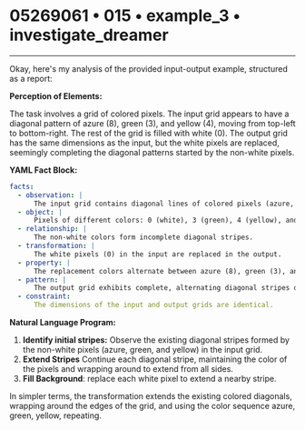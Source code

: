 # 05269061 • 015 • example_3 • investigate_dreamer

---
Okay, here's my analysis of the provided input-output example, structured as a report:

**Perception of Elements:**

The task involves a grid of colored pixels. The input grid appears to have a diagonal pattern of azure (8), green (3), and yellow (4), moving from top-left to bottom-right. The rest of the grid is filled with white (0). The output grid has the same dimensions as the input, but the white pixels are replaced, seemingly completing the diagonal patterns started by the non-white pixels.

**YAML Fact Block:**



```yaml
facts:
  - observation: |
      The input grid contains diagonal lines of colored pixels (azure, green, and yellow) on a white background.
  - object: |
      Pixels of different colors: 0 (white), 3 (green), 4 (yellow), and 8 (azure).
  - relationship: |
      The non-white colors form incomplete diagonal stripes.
  - transformation: |
      The white pixels (0) in the input are replaced in the output.
  - property: |
      The replacement colors alternate between azure (8), green (3), and yellow (4).
  - pattern: |
      The output grid exhibits complete, alternating diagonal stripes of azure, green, and yellow.
  - constraint:
      The dimensions of the input and output grids are identical.
```



**Natural Language Program:**

1.  **Identify initial stripes:** Observe the existing diagonal stripes formed by the non-white pixels (azure, green, and yellow) in the input grid.
2.  **Extend Stripes** Continue each diagonal stripe, maintaining the color of the pixels and wrapping around to extend from all sides.
3.    **Fill Background**: replace each white pixel to extend a nearby stripe.

In simpler terms, the transformation extends the existing colored diagonals, wrapping around the edges of the grid, and using the color sequence azure, green, yellow, repeating.

